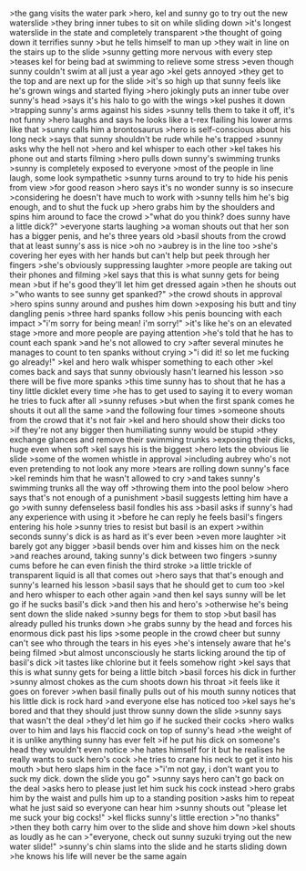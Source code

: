 \>the gang visits the water park
\>hero, kel and sunny go to try out the new waterslide
\>they bring inner tubes to sit on while sliding down
\>it's longest waterslide in the state and completely transparent
\>the thought of going down it terrifies sunny
\>but he tells himself to man up
\>they wait in line on the stairs up to the slide
\>sunny getting more nervous with every step
\>teases kel for being bad at swimming to relieve some stress
\>even though sunny couldn't swim at all just a year ago
\>kel gets annoyed
\>they get to the top and are next up for the slide
\>it's so high up that sunny feels like he's grown wings and started flying
\>hero jokingly puts an inner tube over sunny's head
\>says it's his halo to go with the wings
\>kel pushes it down
\>trapping sunny's arms against his sides
\>sunny tells them to take it off, it's not funny
\>hero laughs and says he looks like a t-rex flailing his lower arms like that
\>sunny calls him a brontosaurus
\>hero is self-conscious about his long neck
\>says that sunny shouldn't be rude while he's trapped
\>sunny asks why the hell not
\>hero and kel whisper to each other
\>kel takes his phone out and starts filming
\>hero pulls down sunny's swimming trunks
\>sunny is completely exposed to everyone
\>most of the people in line laugh, some look sympathetic
\>sunny turns around to try to hide his penis from view
\>for good reason
\>hero says it's no wonder sunny is so insecure
\>considering he doesn't have much to work with
\>sunny tells him he's big enough, and to shut the fuck up
\>hero grabs him by the shoulders and spins him around to face the crowd
\>"what do you think? does sunny have a little dick?"
\>everyone starts laughing
\>a woman shouts out that her son has a bigger penis, and he's three years old
\>basil shouts from the crowd that at least sunny's ass is nice
\>oh no
\>aubrey is in the line too
\>she's covering her eyes with her hands but can't help but peek through her fingers
\>she's obviously suppressing laughter
\>more people are taking out their phones and filming
\>kel says that this is what sunny gets for being mean
\>but if he's good they'll let him get dressed again
\>then he shouts out
\>"who wants to see sunny get spanked?"
\>the crowd shouts in approval
\>hero spins sunny around and pushes him down
\>exposing his butt and tiny dangling penis
\>three hard spanks follow
\>his penis bouncing with each impact
\>"i'm sorry for being mean! i'm sorry!"
\>it's like he's on an elevated stage
\>more and more people are paying attention
\>he's told that he has to count each spank
\>and he's not allowed to cry
\>after several minutes he manages to count to ten spanks without crying
\>"i did it! so let me fucking go already!"
\>kel and hero walk whisper something to each other
\>kel comes back and says that sunny obviously hasn't learned his lesson
\>so there will be five more spanks
\>this time sunny has to shout that he has a tiny little dicklet every time
\>he has to get used to saying it to every woman he tries to fuck after all
\>sunny refuses
\>but when the first spank comes he shouts it out all the same
\>and the following four times
\>someone shouts from the crowd that it's not fair
\>kel and hero should show their dicks too
\>if they're not any bigger then humiliating sunny would be stupid
\>they exchange glances and remove their swimming trunks
\>exposing their dicks, huge even when soft
\>kel says his is the biggest
\>hero lets the obvious lie slide
\>some of the women whistle in approval
\>including aubrey who's not even pretending to not look any more
\>tears are rolling down sunny's face
\>kel reminds him that he wasn't allowed to cry
\>and takes sunny's swimming trunks all the way off
\>throwing them into the pool below
\>hero says that's not enough of a punishment
\>basil suggests letting him have a go
\>with sunny defenseless basil fondles his ass
\>basil asks if sunny's had any experience with using it
\>before he can reply he feels basil's fingers entering his hole
\>sunny tries to resist but basil is an expert
\>within seconds sunny's dick is as hard as it's ever been
\>even more laughter
\>it barely got any bigger
\>basil bends over him and kisses him on the neck
\>and reaches around, taking sunny's dick between two fingers
\>sunny cums before he can even finish the third stroke
\>a little trickle of transparent liquid is all that comes out
\>hero says that that's enough and sunny's learned his lesson
\>basil says that he should get to cum too
\>kel and hero whisper to each other again
\>and then kel says sunny will be let go if he sucks basil's dick
\>and then his and hero's
\>otherwise he's being sent down the slide naked
\>sunny begs for them to stop
\>but basil has already pulled his trunks down
\>he grabs sunny by the head and forces his enormous dick past his lips
\>some people in the crowd cheer but sunny can't see who through the tears in his eyes
\>he's intensely aware that he's being filmed
\>but almost unconsciously he starts licking around the tip of basil's dick
\>it tastes like chlorine but it feels somehow right
\>kel says that this is what sunny gets for being a little bitch
\>basil forces his dick in further
\>sunny almost chokes as the cum shoots down his throat
\>it feels like it goes on forever
\>when basil finally pulls out of his mouth sunny notices that his little dick is rock hard
\>and everyone else has noticed too
\>kel says he's bored and that they should just throw sunny down the slide
\>sunny says that wasn't the deal
\>they'd let him go if he sucked their cocks
\>hero walks over to him and lays his flaccid cock on top of sunny's head
\>the weight of it is unlike anything sunny has ever felt
\>if he put his dick on someone's head they wouldn't even notice
\>he hates himself for it but he realises he really wants to suck hero's cock
\>he tries to crane his neck to get it into his mouth
\>but hero slaps him in the face
\>"i'm not gay, i don't want you to suck my dick. down the slide you go"
\>sunny says hero can't go back on the deal
\>asks hero to please just let him suck his cock instead
\>hero grabs him by the waist and pulls him up to a standing position
\>asks him to repeat what he just said so everyone can hear him
\>sunny shouts out "please let me suck your big cocks!"
\>kel flicks sunny's little erection
\>"no thanks"
\>then they both carry him over to the slide and shove him down
\>kel shouts as loudly as he can
\>"everyone, check out sunny suzuki trying out the new water slide!"
\>sunny's chin slams into the slide and he starts sliding down
\>he knows his life will never be the same again
